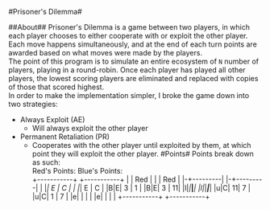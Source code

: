 #Prisoner's Dilemma#

##About##
Prisoner's Dilemma is a game between two players, in which each player chooses to either cooperate with or exploit the other player. Each move happens simultaneously, and at the end of each turn points are awarded based on what moves were made by the players.  
The point of this program is to simulate an entire ecosystem of `N` number of players, playing in a round-robin. Once each player has played all other players, the lowest scoring players are eliminated and replaced with copies of those that scored highest.  
In order to make the implementation simpler, I broke the game down into two strategies:  
* Always Exploit (AE)
	* Will always exploit the other player
* Permanent Retaliation (PR)
	* Cooperates with the other player until exploited by them, at which point they will exploit the other player.
#Points#
Points break down as such:  
Red's Points:               Blue's Points:  
	+-----------+				+-----------+
	| |  Red    |				| |  Red    |
	|-+---------|				|-+---------|
	| |_| E | C |				| |_| E | C |
	|B|E| 3 | 1 |				|B|E| 3 | 11|
	|l|_|___|___|				|l|_|___|___|
	|u|C| 11| 7 |				|u|C| 1 | 7 |
	|e| |   |   |				|e| |   |   |
	+-----------+				+-----------+